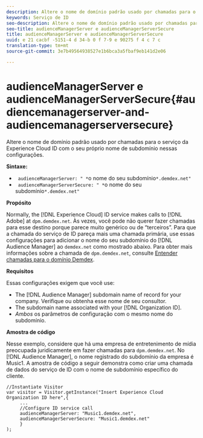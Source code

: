 ```yaml
---
description: Altere o nome de domínio padrão usado por chamadas para o serviço da Experience Cloud ID com o seu próprio nome de subdomínio nessas configurações.
keywords: Serviço de ID
seo-description: Altere o nome de domínio padrão usado por chamadas para o serviço da Experience Cloud ID com o seu próprio nome de subdomínio nessas configurações.
seo-title: audienceManagerServer e audienceManagerServerSecure
title: audienceManagerServer e audienceManagerServerSecure
uuid: e 21 cacbf -5151-4 d 34-b 0 f 7-9 e 90275 f 4 c 7 c
translation-type: tm+mt
source-git-commit: 3e7b49564938527e1b6bca3a5fbaf9eb141d2e06

---
```



# audienceManagerServer e audienceManagerServerSecure{#audiencemanagerserver-and-audiencemanagerserversecure}

Altere o nome de domínio padrão usado por chamadas para o serviço da Experience Cloud ID com o seu próprio nome de subdomínio nessas configurações.

**Sintaxe:**

* ` audienceManagerServer: " *`o nome do seu subdomínio`*.demdex.net"`
* ` audienceManagerServerSecure: " *`o nome do seu subdomínio`*.demdex.net"`

**Propósito**

Normally, the [!DNL Experience Cloud] ID service makes calls to [!DNL Adobe] at `dpm.demdex.net`. Às vezes, você pode não querer fazer chamadas para esse destino porque parece muito genérico ou de “terceiros”. Para que a chamada do serviço de ID pareça mais uma chamada primária, use essas configurações para adicionar o nome do seu subdomínio do [!DNL Audience Manager] ao `demdex.net` como mostrado abaixo. Para obter mais informações sobre a chamada de `dpm.demdex.net`, consulte [Entender chamadas para o domínio Demdex](https://marketing.adobe.com/resources/help/en_US/aam/demdex-calls.html).

**Requisitos**

Essas configurações exigem que você use:

* The [!DNL Audience Manager] subdomain name of record for your company. Verifique ou obtenha esse nome de seu consultor.
* The subdomain name associated with your [!DNL Organization ID].
* *Ambos* os parâmetros de configuração com o mesmo nome do subdomínio.

**Amostra de código**

Nesse exemplo, considere que há uma empresa de entretenimento de mídia preocupada juridicamente em fazer chamadas para `dpm.demdex.net`. No [!DNL Audience Manager], o nome registrado do subdomínio da empresa é Music1. A amostra de código a seguir demonstra como criar uma chamada de dados do serviço de ID com o nome de subdomínio específico do cliente.

```
//Instantiate Visitor 
var visitor = Visitor.getInstance("Insert Experience Cloud Organization ID here",{ 
     ... 
     //Configure ID service call 
     audienceManagerServer: "Music1.demdex.net", 
     audienceManagerServerSecure: "Music1.demdex.net" 
     } 
);
```

